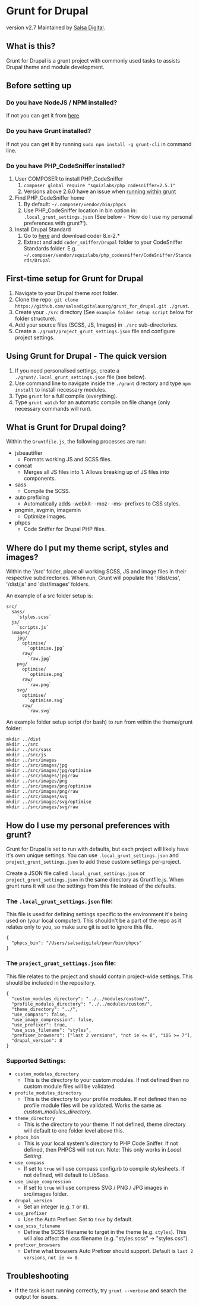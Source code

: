Grunt for Drupal
========
version v2.7
Maintained by [Salsa Digital](http://salsadigital.com.au/).

What is this?
-----------
Grunt for Drupal is a grunt project with commonly used tasks to assists Drupal theme and module development.

Before setting up
-----------

### Do you have NodeJS / NPM installed?

If not you can get it from [here](https://nodejs.org/download/).

### Do you have Grunt installed?

If not you can get it by running `sudo npm install -g grunt-cli` in command line.

### Do you have PHP_CodeSniffer installed?

  1. User COMPOSER to install PHP_CodeSniffer
     1. `composer global require "squizlabs/php_codesniffer=2.5.1"`
     2. Versions above 2.6.0 have an issue when [running within grunt](https://github.com/squizlabs/PHP_CodeSniffer/issues/993)
  2. Find PHP_CodeSniffer home
     1. By default: `~/.composer/vendor/bin/phpcs`
     2. Use PHP_CodeSniffer location in bin option in:
        `.local_grunt_settings.json` (See below - 'How do I use my personal preferences with grunt?').
  3. Install Drupal Standard
     1. Go to [here](https://www.drupal.org/project/coder) and download coder 8.x-2.*
     2. Extract and add `coder_sniffer/Drupal` folder to your CodeSniffer Standards folder.
        E.g. `~/.composer/vendor/squizlabs/php_codesniffer/CodeSniffer/Standards/Drupal`

First-time setup for Grunt for Drupal
-----------

  1. Navigate to your Drupal theme root folder.
  2. Clone the repo: `git clone https://github.com/salsadigitalauorg/grunt_for_drupal.git ./grunt`.
  3. Create your `./src` directory (See `example folder setup script` below for folder structure).
  4. Add your source files (SCSS, JS, Images) in `./src` sub-directories.
  5. Create a `./grunt/project_grunt_settings.json` file and configure project settings.

Using Grunt for Drupal - The quick version
-----------

  1. If you need personalised settings, create a `./grunt/.local_grunt_settings.json` file (see below).
  2. Use command line to navigate inside the `./grunt` directory and type `npm install` to install necessary modules.
  3. Type `grunt` for a full compile (everything).
  4. Type `grunt watch` for an automatic compile on file change (only necessary commands will run).

What is Grunt for Drupal doing?
-----------

Within the `Gruntfile.js`, the following processes are run:

  * jsbeautifier
    * Formats working JS and SCSS files.
  * concat
    * Merges all JS files into 1. Allows breaking up of JS files into components.
  * sass
    * Compile the SCSS.
  * auto prefixing
    * Automatically adds -webkit- -moz- -ms- prefixes to CSS styles.
  * pngmin, svgmin, imagemin
    * Optimize images.
  * phpcs
    * Code Sniffer for Drupal PHP files.

Where do I put my theme script, styles and images?
-----------

Within the '/src' folder, place all working SCSS, JS and image files in their respective subdirectories.
When run, Grunt will populate the '/dist/css', '/dist/js' and 'dist/images' folders.

An example of a src folder setup is:
```
src/
  sass/
    `styles.scss`
  js/
    `scripts.js`
  images/
    jpg/
      optimise/
        `optimise.jpg`
      raw/
        `raw.jpg`
    png/
      optimise/
        `optimise.png`
      raw/
        `raw.png`
    svg/
      optimise/
        `optimise.svg`
      raw/
        `raw.svg`
```

An example folder setup script (for bash) to run from within the theme/grunt folder:
```
mkdir ../dist
mkdir ../src
mkdir ../src/sass
mkdir ../src/js
mkdir ../src/images
mkdir ../src/images/jpg
mkdir ../src/images/jpg/optimise
mkdir ../src/images/jpg/raw
mkdir ../src/images/png
mkdir ../src/images/png/optimise
mkdir ../src/images/png/raw
mkdir ../src/images/svg
mkdir ../src/images/svg/optimise
mkdir ../src/images/svg/raw
```


How do I use my personal preferences with grunt?
-----------

Grunt for Drupal is set to run with defaults, but each project will likely
have it's own unique settings. You can use `.local_grunt_settings.json`
and `project_grunt_settings.json` to add these custom settings per-project.

Create a JSON file called `.local_grunt_settings.json` or `project_grunt_settings.json`
in the same directory as Gruntfile.js.  When grunt runs it will use the settings
from this file instead of the defaults.

### The `.local_grunt_settings.json` file:
This file is used for defining settings specific to the environment it's being
used on (your local computer). This shouldn't be a part of the repo as it relates
only to you, so make sure git is set to ignore this file.
```
{
  "phpcs_bin": "/Users/salsadigital/pear/bin/phpcs"
}
```

### The `project_grunt_settings.json` file:
This file relates to the project and should contain project-wide settings.
This should be included in the repository.
```
{
  "custom_modules_directory": "../../modules/custom/",
  "profile_modules_directory": "../../modules/custom/",
  "theme_directory": "../",
  "use_compass": false,
  "use_image_compression": false,
  "use_prefixer": true,
  "use_scss_filename": "styles",
  "prefixer_browsers": ["last 2 versions", "not ie <= 8", "iOS >= 7"],
  "drupal_version": 8
}
```

### Supported Settings:
- `custom_modules_directory`
  - This is the directory to your custom modules.
    If not defined then no custom module files will be validated.
- `profile_modules_directory`
  - This is the directory to your profile modules.
    If not defined then no profile module files will be validated.
    Works the same as *custom_modules_directory*.
- `theme_directory`
  - This is the directory to your theme.
    If not defined, theme directory will default to one folder level above this.
- `phpcs_bin`
  - This is your local system's directory to PHP Code Sniffer.
    If not defined, then PHPCS will not run.
    Note: This only works in *Local Setting*.
- `use_compass`
  - If set to `true` will use compass config.rb to compile stylesheets.
    If not defined, will default to LibSass.
- `use_image_compression`
  - If set to `true` will use compress SVG / PNG / JPG images in src/images folder.
- `drupal_version`
  - Set an integer (e.g. `7` or `8`).
- `use_prefixer`
  - Use the Auto Prefixer. Set to `true` by default.
- `use_scss_filename`
  - Define the SCSS filename to target in the theme (e.g. `styles`).
    This will also affect the .css filename (e.g. "styles.scss" -> "styles.css").
- `prefixer_browsers`
  - Define what browsers Auto Prefixer should support.
    Default is `last 2 versions`, `not ie <= 8`.

Troubleshooting
-----------

- If the task is not running correctly, try `grunt --verbose` and search the output for issues.
